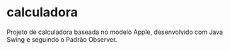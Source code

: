 # calculadora
Projeto de calculadora baseada no modelo Apple, desenvolvido com Java Swing e seguindo o Padrão Observer.
